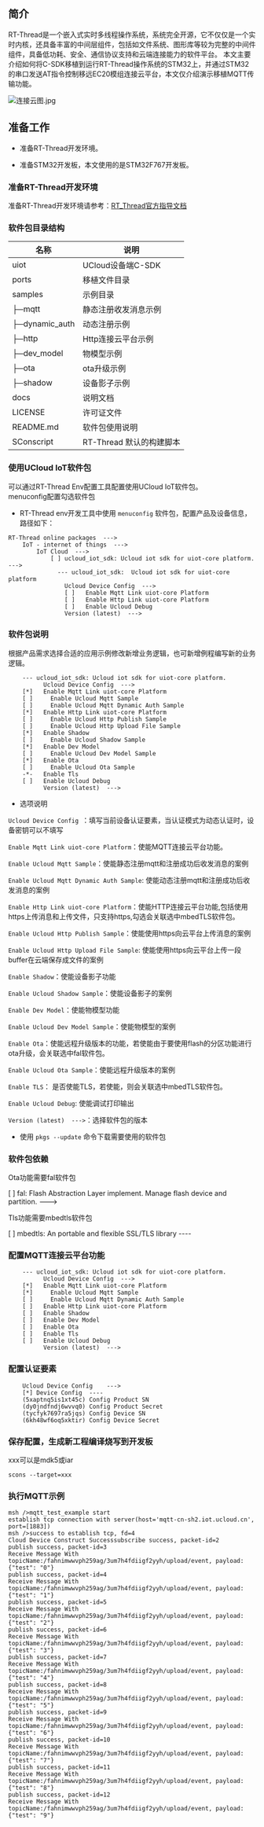 ## 简介
RT-Thread是一个嵌入式实时多线程操作系统，系统完全开源，它不仅仅是一个实时内核，还具备丰富的中间层组件，包括如文件系统、图形库等较为完整的中间件组件，具备低功耗、安全、通信协议支持和云端连接能力的软件平台。
本文主要介绍如何将C-SDK移植到运行RT-Thread操作系统的STM32上，并通过STM32的串口发送AT指令控制移远EC20模组连接云平台，本文仅介绍演示移植MQTT传输功能。

![连接云图.jpg](../images/连接云图.jpg)

## 准备工作

* 准备RT-Thread开发环境。

* 准备STM32开发板，本文使用的是STM32F767开发板。

### 准备RT-Thread开发环境
准备RT-Thread开发环境请参考：[RT_Thread官方指导文档](https://www.rt-thread.org/document/site/)

### 软件包目录结构
| 名称              | 说明 |
| ----              | ---- |
| uiot              | UCloud设备端C-SDK |
| ports             | 移植文件目录 |
| samples           | 示例目录 |
|  ├─mqtt           | 静态注册收发消息示例 |
|  ├─dynamic_auth   | 动态注册示例 |
|  ├─http           | Http连接云平台示例 |
|  ├─dev_model      | 物模型示例 |
|  ├─ota            | ota升级示例 |
|  ├─shadow         | 设备影子示例 |
| docs              | 说明文档 |
| LICENSE           | 许可证文件 |
| README.md         | 软件包使用说明 |
| SConscript        | RT-Thread 默认的构建脚本 |

### 使用UCloud IoT软件包
可以通过RT-Thread Env配置工具配置使用UCloud IoT软件包。<br>
menuconfig配置勾选软件包
- RT-Thread env开发工具中使用 `menuconfig` 软件包，配置产品及设备信息，
路径如下：
```
RT-Thread online packages  --->
    IoT - internet of things  --->
        IoT Cloud  --->
            [ ] ucloud_iot_sdk: Ucloud iot sdk for uiot-core platform.  --->
              --- ucloud_iot_sdk:  Ucloud iot sdk for uiot-core platform 
                Ucloud Device Config  --->                  
                [ ]   Enable Mqtt Link uiot-core Platform
                [ ]   Enable Http Link uiot-core Platform
                [ ]   Enable Ucloud Debug
                Version (latest)  --->	
```

### 软件包说明
根据产品需求选择合适的应用示例修改新增业务逻辑，也可新增例程编写新的业务逻辑。
```	
    --- ucloud_iot_sdk: Ucloud iot sdk for uiot-core platform.
          Ucloud Device Config  --->    
    [*]   Enable Mqtt Link uiot-core Platform
    [ ]     Enable Ucloud Mqtt Sample 
    [ ]     Enable Ucloud Mqtt Dynamic Auth Sample
    [*]   Enable Http Link uiot-core Platform
    [ ]     Enable Ucloud Http Publish Sample
    [ ]     Enable Ucloud Http Upload File Sample
    [*]   Enable Shadow      
    [ ]     Enable Ucloud Shadow Sample
    [*]   Enable Dev Model  
    [ ]     Enable Ucloud Dev Model Sample
    [*]   Enable Ota                                                                                                
    [ ]     Enable Ucloud Ota Sample  
    -*-   Enable Tls 
    [ ]   Enable Ucloud Debug
          Version (latest)  --->
```

- 选项说明

`Ucloud Device Config `：填写当前设备认证要素，当认证模式为动态认证时，设备密钥可以不填写

`Enable Mqtt Link uiot-core Platform`：使能MQTT连接云平台功能。

`Enable Ucloud Mqtt Sample`：使能静态注册mqtt和注册成功后收发消息的案例

`Enable Ucloud Mqtt Dynamic Auth Sample`: 使能动态注册mqtt和注册成功后收发消息的案例

`Enable Http Link uiot-core Platform`：使能HTTP连接云平台功能,包括使用https上传消息和上传文件，只支持https,勾选会关联选中mbedTLS软件包。

`Enable Ucloud Http Publish Sample`：使能使用https向云平台上传消息的案例

`Enable Ucloud Http Upload File Sample`: 使能使用https向云平台上传一段buffer在云端保存成文件的案例

`Enable Shadow`：使能设备影子功能

`Enable Ucloud Shadow Sample`：使能设备影子的案例

`Enable Dev Model`：使能物模型功能

`Enable Ucloud Dev Model Sample`：使能物模型的案例

`Enable Ota`：使能远程升级版本的功能，若使能由于要使用flash的分区功能进行ota升级，会关联选中fal软件包。

`Enable Ucloud Ota Sample`：使能远程升级版本的案例

`Enable TLS`： 是否使能TLS，若使能，则会关联选中mbedTLS软件包。

`Enable Ucloud Debug`: 使能调试打印输出

`Version (latest)  --->`：选择软件包的版本

- 使用 `pkgs --update` 命令下载需要使用的软件包

### 软件包依赖
Ota功能需要fal软件包

[ ] fal: Flash Abstraction Layer implement. Manage flash device and partition.  --->

Tls功能需要mbedtls软件包

[ ] mbedtls: An portable and flexible SSL/TLS library  ----

### 配置MQTT连接云平台功能
```            
    --- ucloud_iot_sdk: Ucloud iot sdk for uiot-core platform.
          Ucloud Device Config  --->    	
    [*]   Enable Mqtt Link uiot-core Platform
    [*]     Enable Ucloud Mqtt Sample 
    [ ]     Enable Ucloud Mqtt Dynamic Auth Sample
    [ ]   Enable Http Link uiot-core Platform
    [ ]   Enable Shadow      
    [ ]   Enable Dev Model  
    [ ]   Enable Ota                                                                                                
    [ ]   Enable Tls 
    [ ]   Enable Ucloud Debug
          Version (latest)  --->
```

### 配置认证要素 
```
    Ucloud Device Config    --->
    [*] Device Config  ---- 
    (5xaptnq5is1xt45c) Config Product SN
    (dy0jndfndj6wvvq0) Config Product Secret
    (tycfyk7697ra5jqs) Config Device SN                                                                           
    (6kh48wf6oq5xktir) Config Device Secret
```
### 保存配置，生成新工程编译烧写到开发板
xxx可以是mdk5或iar
```
scons --target=xxx
```

### 执行MQTT示例
```
msh />mqtt_test_example start                                                                                                       
establish tcp connection with server(host='mqtt-cn-sh2.iot.ucloud.cn', port=[1883])                                                 
msh />success to establish tcp, fd=4                                                                                                
Cloud Device Construct Successsubscribe success, packet-id=2                                                                        
publish success, packet-id=3                                                                                                        
Receive Message With topicName:/fahnimwwvph259ag/3um7h4fdiigf2yyh/upload/event, payload:{"test": "0"}                               
publish success, packet-id=4                                                                                                        
Receive Message With topicName:/fahnimwwvph259ag/3um7h4fdiigf2yyh/upload/event, payload:{"test": "1"}                               
publish success, packet-id=5                                                                                                        
Receive Message With topicName:/fahnimwwvph259ag/3um7h4fdiigf2yyh/upload/event, payload:{"test": "2"}                               
publish success, packet-id=6                                                                                                        
Receive Message With topicName:/fahnimwwvph259ag/3um7h4fdiigf2yyh/upload/event, payload:{"test": "3"}                               
publish success, packet-id=7                                                                                                        
Receive Message With topicName:/fahnimwwvph259ag/3um7h4fdiigf2yyh/upload/event, payload:{"test": "4"}                               
publish success, packet-id=8                                                                                                        
Receive Message With topicName:/fahnimwwvph259ag/3um7h4fdiigf2yyh/upload/event, payload:{"test": "5"}                               
publish success, packet-id=9                                                                                                        
Receive Message With topicName:/fahnimwwvph259ag/3um7h4fdiigf2yyh/upload/event, payload:{"test": "6"}                               
publish success, packet-id=10                                                                                                       
Receive Message With topicName:/fahnimwwvph259ag/3um7h4fdiigf2yyh/upload/event, payload:{"test": "7"}                               
publish success, packet-id=11                                                                                                       
Receive Message With topicName:/fahnimwwvph259ag/3um7h4fdiigf2yyh/upload/event, payload:{"test": "8"}                               
publish success, packet-id=12                                                                                                       
Receive Message With topicName:/fahnimwwvph259ag/3um7h4fdiigf2yyh/upload/event, payload:{"test": "9"} 
```




